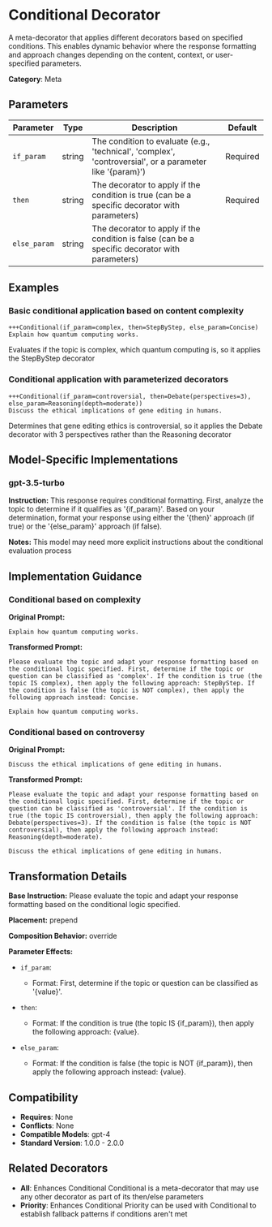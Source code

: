 # Conditional Decorator

A meta-decorator that applies different decorators based on specified conditions. This enables dynamic behavior where the response formatting and approach changes depending on the content, context, or user-specified parameters.

**Category**: Meta

## Parameters

| Parameter | Type | Description | Default |
|-----------|------|-------------|--------|
| `if_param` | string | The condition to evaluate (e.g., 'technical', 'complex', 'controversial', or a parameter like '{param}') | Required |
| `then` | string | The decorator to apply if the condition is true (can be a specific decorator with parameters) | Required |
| `else_param` | string | The decorator to apply if the condition is false (can be a specific decorator with parameters) |  |

## Examples

### Basic conditional application based on content complexity

```
+++Conditional(if_param=complex, then=StepByStep, else_param=Concise)
Explain how quantum computing works.
```

Evaluates if the topic is complex, which quantum computing is, so it applies the StepByStep decorator

### Conditional application with parameterized decorators

```
+++Conditional(if_param=controversial, then=Debate(perspectives=3), else_param=Reasoning(depth=moderate))
Discuss the ethical implications of gene editing in humans.
```

Determines that gene editing ethics is controversial, so it applies the Debate decorator with 3 perspectives rather than the Reasoning decorator

## Model-Specific Implementations

### gpt-3.5-turbo

**Instruction:** This response requires conditional formatting. First, analyze the topic to determine if it qualifies as '{if_param}'. Based on your determination, format your response using either the '{then}' approach (if true) or the '{else_param}' approach (if false).

**Notes:** This model may need more explicit instructions about the conditional evaluation process


## Implementation Guidance

### Conditional based on complexity

**Original Prompt:**
```
Explain how quantum computing works.
```

**Transformed Prompt:**
```
Please evaluate the topic and adapt your response formatting based on the conditional logic specified. First, determine if the topic or question can be classified as 'complex'. If the condition is true (the topic IS complex), then apply the following approach: StepByStep. If the condition is false (the topic is NOT complex), then apply the following approach instead: Concise.

Explain how quantum computing works.
```

### Conditional based on controversy

**Original Prompt:**
```
Discuss the ethical implications of gene editing in humans.
```

**Transformed Prompt:**
```
Please evaluate the topic and adapt your response formatting based on the conditional logic specified. First, determine if the topic or question can be classified as 'controversial'. If the condition is true (the topic IS controversial), then apply the following approach: Debate(perspectives=3). If the condition is false (the topic is NOT controversial), then apply the following approach instead: Reasoning(depth=moderate).

Discuss the ethical implications of gene editing in humans.
```

## Transformation Details

**Base Instruction:** Please evaluate the topic and adapt your response formatting based on the conditional logic specified.

**Placement:** prepend

**Composition Behavior:** override

**Parameter Effects:**

- `if_param`:
  - Format: First, determine if the topic or question can be classified as '{value}'.

- `then`:
  - Format: If the condition is true (the topic IS {if_param}), then apply the following approach: {value}.

- `else_param`:
  - Format: If the condition is false (the topic is NOT {if_param}), then apply the following approach instead: {value}.

## Compatibility

- **Requires**: None
- **Conflicts**: None
- **Compatible Models**: gpt-4
- **Standard Version**: 1.0.0 - 2.0.0

## Related Decorators

- **All**: Enhances Conditional Conditional is a meta-decorator that may use any other decorator as part of its then/else parameters
- **Priority**: Enhances Conditional Priority can be used with Conditional to establish fallback patterns if conditions aren't met
